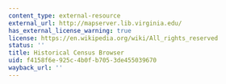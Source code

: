 ```yaml
---
content_type: external-resource
external_url: http://mapserver.lib.virginia.edu/
has_external_license_warning: true
license: https://en.wikipedia.org/wiki/All_rights_reserved
status: ''
title: Historical Census Browser
uid: f4158f6e-925c-4b0f-b705-3de455039670
wayback_url: ''
---
```

